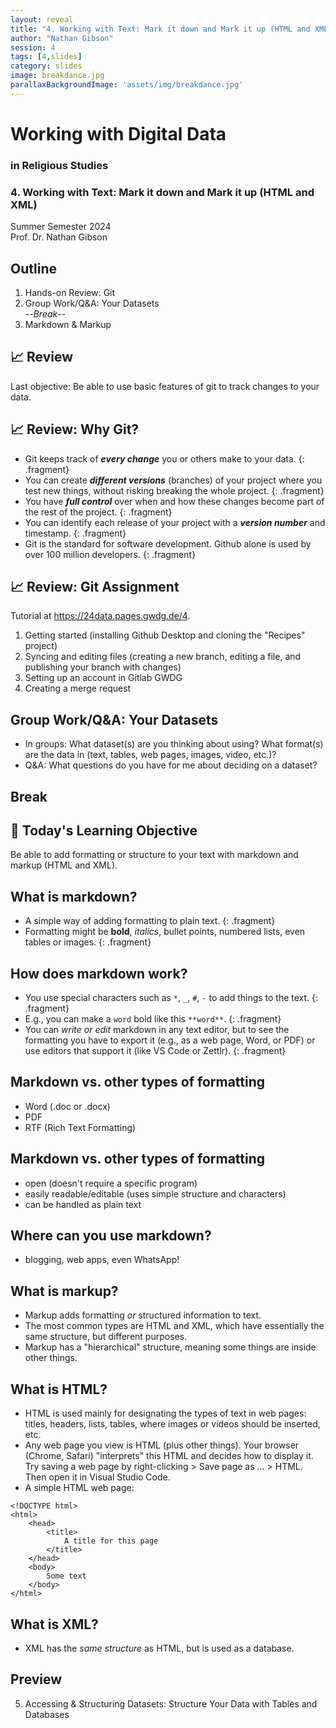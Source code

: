 ```yaml
---
layout: reveal
title: "4. Working with Text: Mark it down and Mark it up (HTML and XML)"
author: "Nathan Gibson"
session: 4
tags: [4,slides]
category: slides
image: breakdance.jpg
parallaxBackgroundImage: 'assets/img/breakdance.jpg'
---
```


# Working with Digital Data

### in Religious Studies

### 4. Working with Text: Mark it down and Mark it up (HTML and XML)

Summer Semester 2024  
Prof. Dr. Nathan Gibson

## Outline

1. Hands-on Review: Git
3. Group Work/Q&A: Your Datasets  
--_Break_--
4. Markdown & Markup

## 📈 Review

Last objective: Be able to use basic features of git to track changes to your data.

## 📈 Review: Why Git?

- Git keeps track of **_every change_** you or others make to your data.
{: .fragment}
- You can create _**different versions**_ (branches) of your project where you test new things, without risking breaking the whole project.
{: .fragment}
- You have **_full control_** over when and how these changes become part of the rest of the project.
{: .fragment}
- You can identify each release of your project with a **_version number_** and timestamp.
{: .fragment}
- Git is the standard for software development. Github alone is used by over 100 million developers.
{: .fragment}

## 📈 Review: Git Assignment

Tutorial at <https://24data.pages.gwdg.de/4>.

1. Getting started (installing Github Desktop and cloning the "Recipes" project)
2. Syncing and editing files (creating a new branch, editing a file, and publishing your branch with changes)
3. Setting up an account in Gitlab GWDG
4. Creating a merge request

## Group Work/Q&A: Your Datasets

- In groups: What dataset(s) are you thinking about using? What format(s) are the data in (text, tables, web pages, images, video, etc.)?
- Q&A: What questions do you have for me about deciding on a dataset?

## Break


## 🧭 Today's Learning Objective

Be able to add formatting or structure to your text with markdown and markup (HTML and XML).

## What is markdown?

- A simple way of adding formatting to plain text.
{: .fragment}
- Formatting might be **bold**, _italics_, bullet points, numbered lists, even tables or images.
{: .fragment}

## How does markdown work? 

- You use special characters such as `*`, `_`, `#`, `-` to add things to the text.
{: .fragment}
- E.g., you can make a `word` bold like this `**word**`.
{: .fragment}
- You can _write or edit_ markdown in any text editor, but to see the formatting you have to export it (e.g., as a web page, Word, or PDF) or use editors that support it (like VS Code or Zettlr).
{: .fragment}

## Markdown vs. other types of formatting

- Word (.doc or .docx)
- PDF
- RTF (Rich Text Formatting)

## Markdown vs. other types of formatting

- open (doesn't require a specific program)
- easily readable/editable (uses simple structure and characters)
- can be handled as plain text

## Where can you use markdown?

- blogging, web apps, even WhatsApp!

## What is markup?

- Markup adds formatting _or_ structured information to text.
- The most common types are HTML and XML, which have essentially the same structure, but different purposes.
- Markup has a "hierarchical" structure, meaning some things are inside other things. 

## What is HTML?

- HTML is used mainly for designating the types of text in web pages: titles, headers, lists, tables, where images or videos should be inserted, etc.
- Any web page you view is HTML (plus other things). Your browser (Chrome, Safari) "interprets" this HTML and decides how to display it. Try saving a web page by right-clicking > Save page as ... > HTML. Then open it in Visual Studio Code.
- A simple HTML web page:

```
<!DOCTYPE html>
<html>
    <head>
        <title>
            A title for this page
        </title>
    </head>
    <body>
        Some text
    </body>
</html>
```

## What is XML?

- XML has the _same structure_ as HTML, but is used as a database.

## Preview

5. Accessing & Structuring Datasets: Structure Your Data with Tables and Databases
